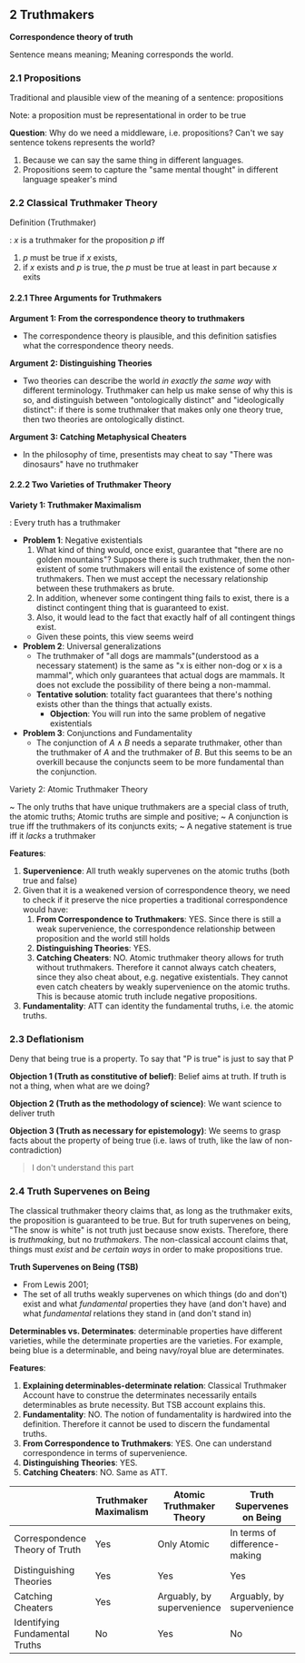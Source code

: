 
## 2 Truthmakers

**Correspondence theory of truth**

Sentence means meaning; Meaning corresponds the world.

### 2.1 Propositions

Traditional and plausible view of the meaning of a sentence: propositions

Note: a proposition must be representational in order to be true

**Question**: Why do we need a middleware, i.e. propositions? Can't we say sentence tokens represents the world?

1. Because we can say the same thing in different languages.
2. Propositions seem to capture the "same mental thought" in different language speaker's mind

### 2.2 Classical Truthmaker Theory

Definition (Truthmaker)

: $x$ is a truthmaker for the proposition $p$ iff

1. $p$ must be true if $x$ exists,
2. if $x$ exists and $p$ is true, the $p$ must be true at least in part because $x$ exits

#### 2.2.1 Three Arguments for Truthmakers

**Argument 1: From the correspondence theory to truthmakers**

- The correspondence theory is plausible, and this definition satisfies what the correspondence theory needs.

**Argument 2: Distinguishing Theories**

- Two theories can describe the world *in exactly the same way* with different terminology. Truthmaker can help us make sense of why this is so, and distinguish between "ontologically distinct" and "ideologically distinct": if there is some truthmaker that makes only one theory true, then two theories are ontologically distinct.

**Argument 3: Catching Metaphysical Cheaters**

- In the philosophy of time, presentists may cheat to say "There was dinosaurs" have no truthmaker

#### 2.2.2 Two Varieties of Truthmaker Theory


**Variety 1: Truthmaker Maximalism**

: Every truth has a truthmaker

- **Problem 1**: Negative existentials
	1. What kind of thing would, once exist, guarantee that "there are no golden mountains"? Suppose there is such truthmaker, then the non-existent of some truthmakers will entail the existence of some other truthmakers. Then we must accept the necessary relationship between these truthmakers as brute. 
	2. In addition, whenever some contingent thing fails to exist, there is a distinct contingent thing that is guaranteed to exist. 
	3. Also, it would lead to the fact that exactly half of all contingent things exist.
	- Given these points, this view seems weird
- **Problem 2**: Universal generalizations
	- The truthmaker of "all dogs are mammals"(understood as a necessary statement) is the same as "x is either non-dog or x is a mammal", which only guarantees that actual dogs are mammals. It does not exclude the possibility of there being a non-mammal.
	- **Tentative solution**: totality fact guarantees that there's nothing exists other than the things that actually exists.
		- **Objection**: You will run into the same problem of negative existentials
- **Problem 3**: Conjunctions and Fundamentality
	- The conjunction of $A \land B$ needs a separate truthmaker, other than the truthmaker of $A$ and the truthmaker of $B$. But this seems to be an overkill because the conjuncts seem to be more fundamental than the conjunction. 

Variety 2: Atomic Truthmaker Theory

~ The only truths that have unique truthmakers are a special class of truth, the atomic truths; Atomic truths are simple and positive;
~ A conjunction is true iff the truthmakers of its conjuncts exits;
~ A negative statement is true iff it *lacks* a truthmaker

**Features**: 

1. **Supervenience**: All truth weakly supervenes on the atomic truths (both true and false)
2. Given that it is a weakened version of correspondence theory, we need to check if it preserve the nice properties a traditional correspondence would have:
	1. **From Correspondence to Truthmakers**: YES. Since there is still a weak supervenience, the correspondence relationship between proposition and the world still holds
	2. **Distinguishing Theories**: YES.
	3. **Catching Cheaters**: NO. Atomic truthmaker theory allows for truth without truthmakers. Therefore it cannot always catch cheaters, since they also cheat about, e.g. negative existentials. They cannot even catch cheaters by weakly supervenience on the atomic truths. This is because atomic truth include negative propositions.
3. **Fundamentality**: ATT can identity the fundamental truths, i.e. the atomic truths.

### 2.3 Deflationism

Deny that being true is a property. To say that "P is true" is just to say that P

**Objection 1 (Truth as constitutive of belief)**: Belief aims at truth. If truth is not a thing, when what are we doing?

**Objection 2 (Truth as the methodology of science)**: We want science to deliver truth

**Objection 3 (Truth as necessary for epistemology)**: We seems to grasp facts about the property of being true (i.e. laws of truth, like the law of non-contradiction)

> I don't understand this part

### 2.4 Truth Supervenes on Being

The classical truthmaker theory claims that, as long as the truthmaker exits, the proposition is guaranteed to be true. But for truth supervenes on being, "The snow is white" is not truth just because snow exists. Therefore, there is *truthmaking*, but no *truthmakers*. The non-classical account claims that, things must *exist* and *be certain ways* in order to make propositions true.

**Truth Supervenes on Being (TSB)**

- From Lewis 2001;
- The set of all truths weakly supervenes on which things (do and don't) exist and what *fundamental* properties they have (and don't have) and what *fundamental* relations they stand in (and don't stand in)

**Determinables vs. Determinates**: determinable properties have different varieties, while the determinate properties are the varieties. For example, being blue is a determinable, and being navy/royal blue are determinates. 

**Features**:

1. **Explaining determinables-determinate relation**: Classical Truthmaker Account have to construe the determinates necessarily entails determinables as brute necessity. But TSB account explains this.
2. **Fundamentality**: NO. The notion of fundamentality is hardwired into the definition. Therefore it cannot be used to discern the fundamental truths. 
3. **From Correspondence to Truthmakers**: YES. One can understand correspondence in terms of supervenience.
4. **Distinguishing Theories**: YES.
5. **Catching Cheaters**: NO. Same as ATT.

|                                | Truthmaker Maximalism | Atomic Truthmaker Theory   | Truth Supervenes on Being     |
| ------------------------------ | --------------------- | -------------------------- | ----------------------------- |
| Correspondence Theory of Truth | Yes                   | Only Atomic                | In terms of difference-making |
| Distinguishing Theories        | Yes                   | Yes                        | Yes                           |
| Catching Cheaters              | Yes                   | Arguably, by supervenience | Arguably, by supervenience    |
| Identifying Fundamental Truths | No                    | Yes                        | No                            |
 